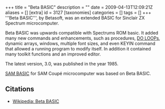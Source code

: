 +++
title = "Beta BASIC"
description = ""
date = 2009-04-13T12:09:21Z
aliases = []
[extra]
id = 3127
[taxonomies]
categories = []
tags = []
+++
'''Beta BASIC''', by Betasoft, was an extended BASIC for Sinclair ZX Spectrum microcomputer.

Beta BASIC was upwards compatible with Spectrums ROM basic.
It added many new commands and enhancements, such as procedures, [DO LOOPs](https://rosettacode.org/wiki/Loop/Do_While), dynamic arrays,
windows, multiple font sizes, and even KEYIN command that allowed a running program to modify itself.
In addition it contained many toolkit functions and an improved editor.

The latest version, 3.0, was published in the year 1985.

[SAM BASIC](https://rosettacode.org/wiki/SAM_BASIC) for SAM Coupé microcomputer was based on Beta BASIC.

## Citations
* [Wikipedia: Beta BASIC](https://en.wikipedia.org/wiki/Beta_BASIC)
